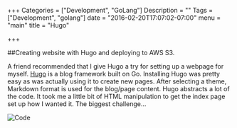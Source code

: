 +++
Categories = ["Development", "GoLang"]
Description = ""
Tags = ["Development", "golang"]
date = "2016-02-20T17:07:02-07:00"
menu = "main"
title = "Hugo"

+++

##Creating website with Hugo and deploying to AWS S3.

A friend recommended that I give Hugo a try for setting up a webpage for myself. [Hugo]( https://gohugo.io/) is a blog framework built on Go. Installing Hugo was pretty easy as was actually using it to create new pages. After selecting a theme, Markdown format is used for the blog/page content. Hugo abstracts a lot of the code. It took me a little bit of HTML manipulation to get the index page set up how I wanted it. The biggest challenge… 

![Code](/images/code.)


